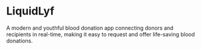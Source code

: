 # LiquidLyf
A modern and youthful blood donation app connecting donors and recipients in real-time, making it easy to request and offer life-saving blood donations.
